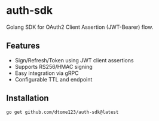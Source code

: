 # auth-sdk

Golang SDK for OAuth2 Client Assertion (JWT-Bearer) flow.

## Features

- Sign/Refresh/Token using JWT client assertions
- Supports RS256/HMAC signing
- Easy integration via gRPC
- Configurable TTL and endpoint

## Installation

```bash
go get github.com/dtome123/auth-sdk@latest
```
